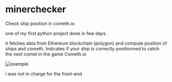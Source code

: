 # minerchecker
Check ship position in cometh.io

one of my first python project done in few days.

it fetches data from Ethereum blockchain (polygon) and compute position of ships and cometh.
Indicates if your ship is correctly positionned to catch the next comet in the game Cometh.io

![exemple](https://github.com/TontonPizza/minerchecker/blob/master/map.png)

i was not in charge for the front-end

